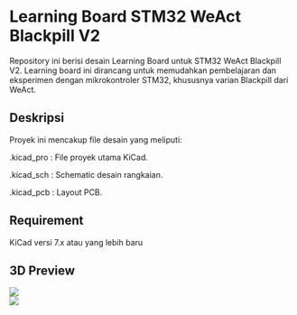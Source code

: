 # Learning Board STM32 WeAct Blackpill V2
Repository ini berisi desain Learning Board untuk STM32 WeAct Blackpill V2. Learning board ini dirancang untuk memudahkan pembelajaran dan eksperimen dengan mikrokontroler STM32, khususnya varian Blackpill dari WeAct.

## Deskripsi
Proyek ini mencakup file desain yang meliputi:

.kicad_pro : File proyek utama KiCad.

.kicad_sch : Schematic desain rangkaian.

.kicad_pcb : Layout PCB.

## Requirement
KiCad versi 7.x atau yang lebih baru

## 3D Preview
![](images/STM32_LearnigBoard_TopPreview.png)  
![](images/STM32_LearnigBoard_IsometricPreview.png)  
